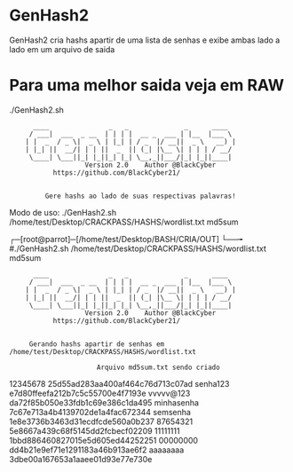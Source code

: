 # GenHash2
GenHash2 cria hashs apartir de uma lista de senhas e exibe ambas lado a lado em um arquivo de saida

# Para uma melhor saida veja em RAW

./GenHash2.sh 

		  ____               _   _              _      ____
		 / ___|  ___  _ __  | | | |  __ _  ___ | |__  |___ \
		| |  _  / _ \|  _ \ | |_| | / _  |/ __||  _ \   __) |
		| |_| ||  __/| | | ||  _  || (_| |\__ \| | | | / __/
		 \____| \___||_| |_||_| |_| \__,_||___/|_| |_||____|
            		   Version 2.0    Author @BlackCyber
			   https://github.com/BlackCyber21/


             Gere hashs ao lado de suas respectivas palavras!
   Modo de uso: ./GenHash2.sh /home/test/Desktop/CRACKPASS/HASHS/wordlist.txt md5sum

┌─[root@parrot]─[/home/test/Desktop/BASH/CRIA/OUT]
└──╼ #./GenHash2.sh /home/test/Desktop/CRACKPASS/HASHS/wordlist.txt md5sum

		  ____               _   _              _      ____
		 / ___|  ___  _ __  | | | |  __ _  ___ | |__  |___ \
		| |  _  / _ \|  _ \ | |_| | / _  |/ __||  _ \   __) |
		| |_| ||  __/| | | ||  _  || (_| |\__ \| | | | / __/
		 \____| \___||_| |_||_| |_| \__,_||___/|_| |_||____|
            		   Version 2.0    Author @BlackCyber
			   https://github.com/BlackCyber21/


         Gerando hashs apartir de senhas em /home/test/Desktop/CRACKPASS/HASHS/wordlist.txt

                          Arquivo md5sum.txt sendo criado

12345678 25d55ad283aa400af464c76d713c07ad
senha123 e7d80ffeefa212b7c5c55700e4f7193e
vvvvv@123 da72f85b050e33fdb1c69e386c1da495
minhasenha 7c67e713a4b4139702de1a4fac672344
semsenha 1e8e3736b3463d31ecdfcde560a0b237
87654321 5e8667a439c68f5145dd2fcbecf02209
11111111 1bbd886460827015e5d605ed44252251
00000000 dd4b21e9ef71e1291183a46b913ae6f2
aaaaaaaa 3dbe00a167653a1aaee01d93e77e730e
